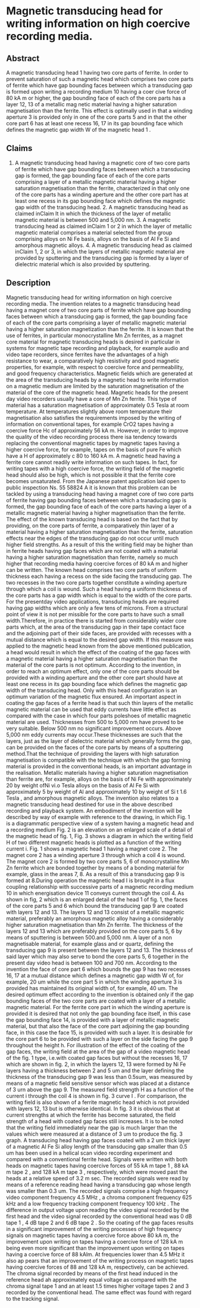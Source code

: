 # Magnetic transducing head for writing information on high coercive recording media.

## Abstract
A magnetic transducing head 1 having two core parts of ferrite. In order to prevent saturation of such a magnetic head which comprises two core parts of ferrite which have gap bounding faces between which a transducing gap is formed upon writing a recording medium 10 having a coer cive force of 80 kA m or higher, the gap bounding face of each of the core parts has a layer 12, 13 of a metallic mag netic material having a higher saturation magnetisation than the ferrite. This effect is optimally used in that a winding aperture 3 is provided only in one of the core parts 5 and in that the other core part 6 has at least one recess 16, 17 in its gap bounding face which defines the magnetic gap width W of the magnetic head 1 .

## Claims
1. A magnetic transducing head having a magnetic core of two core parts of ferrite which have gap bounding faces between which a transducing gap is formed, the gap bounding face of each of the core parts comprising a layer of a metallic magnetic material having a higher saturation magnetisation than the ferrite, characterized in that only one of the core parts has a winding aperture and the other core part has at least one recess in its gap bounding face which defines the magnetic gap width of the transducing head. 2. A magnetic transducing head as claimed inClaim It in which the thickness of the layer of metallic magnetic material is between 500 and 5,000 nm. 3. A magnetic transducing head as claimed inClaim 1 or 2 in which the layer of metallic magnetic material comprises a material selected from the group comprising alloys on Ni Fe basis, alloys on the basis of Al Fe Si and amorphous magnetic alloys. 4. A magnetic transducing head as claimed inClaim 1, 2 or 3, in which the layers of metallic magnetic material are provided by sputtering and the transducing gap is formed by a layer of dielectric material which is also provided by sputtering.

## Description
Magnetic transducing head for writing information on high coercive recording media. The invention relates to a magnetic transducing head having a magnet core of two core parts of ferrite which have gap bounding faces between which a transducing gap is formed, the gap bounding face of each of the core parts comprising a layer of metallic magnetic material having a higher saturation magnetization than the ferrite. It is known that the use of ferrites, in particular monocrystalline Mn Zn ferrites, as a magnet core material for magnetic transducing heads is desired in particular in systems for magnetic tape recording and playback, for example audio and video tape recorders, since ferrites have the advantages of a high resistance to wear, a comparatively high resistivity and good magnetic properties, for example, with respect to coercive force and permeability, and good frequency characteristics. Magnetic fields which are generated at the area of the transducing heads by a magnetic head to write information on a magnetic medium are limited by the saturation magnetisation of the material of the core of the magnetic head. Magnetic heads for the present day video recorders usually have a core of Mn Zn ferrite. This type of material has a saturation magnetisation of approximately 0.5 Tesla at room temperature. At temperatures slightly above room temperature their magnetisation also satisfies the requirements imposed by the writing of information on conventional tapes, for example CrO2 tapes having a coercive force Hc of approximately 56 kA m. However, in order to improve the quality of the video recording process there isa tendency towards replacing the conventional magnetic tapes by magnetic tapes having a higher coercive force, for example, tapes on the basis of pure Fe which have a H of approximately c 80 to 160 kA m. A magnetic head having a ferrite core cannot readily write information on such tapes. In fact, for writing tapes with a high coercive force, the writing field of the magnetic head should also be high, which is not possible it that the ferrite core becomes unsaturated. From the Japanese patent application laid open to public inspection Ns. 55 58824 A it is known that this problem can be tackled by using a transducing head having a magnet core of two core parts of ferrite having gap bounding faces between which a tranaducing gap is formed, the gap bounding face of each of the core parts having a layer of a metallic magnetic material having a higher magnetisation than the ferrite. The effect of the known transducing head is based on the fact that by providing, on the core parts of ferrite, a comparatively thin layer of a material having a higher saturation magnetisation than the ferrite, saturation effects near the edges of the transducing gap do not occur until much higher field strengths. As a result of this the writing field may be higher than in ferrite heads having gap faces which are not coated with a material having a higher saturation magnetisation than ferrite, namely so much higher that recording media having coercive forces of 80 kA m and higher can be written. The known head comprises two core parts of uniform thickness each having a recess on the side facing the transducing gap. The two recesses in the two core parts together constitute a winding aperture through which a coil is wound. Such a head having a uniform thickness of the core parts has a gap width which is equal to the width of the core parts. For the presentday video applications, transducing heads are required having gap widths which are only a few tens of microns. From a structural point of view it is not per missible for the core parts to have such a small width.Therefore, in practice there is started from considerably wider core parts which, at the area of the transducing gap in their tape contact face and the adjoining part of their side faces, are provided with recesses with a mutual distance which is equal to the desired gap width. If this measure was applied to the magnetic head known from the above mentioned publication, a head would result in which the effect of the coating of the gap faces with a magnetic material having a higher saturation magnetisation than the material of the core parts is not optimum. According to the invention, in order to reach an optimum effect, only one of the core parts should be provided with a winding aperture and the other core part should have at least one recess in its gap bounding face which defines the magnetic gap width of the transducing head. Only with this head configuration is an optimum variation of the magnetic flux ensured. An important aspect in coating the gap faces of a ferrite head is that such thin layers of the metallic magnetic material can be used that eddy currents have little effect as compared with the case in which four parts poleshoes of metallic magnetic material are used. Thicknesses from 500 to 5,000 nm have proved to be very suitable. Below 500 nm no significant improvement occurs. Above 5,000 nm eddy currents may occur.These thicknesses are such that the layers, just as the layer of dielectric material which generally forms the gap, can be provided on the faces of the core parts by means of a sputtering method.That the technique of providing the layers with high saturation magnetisation is compatible with the technique with which the gap forming material is provided in the conventional heads, is an important advantage in the realisation. Metallic materials having a higher saturation magnetisation than ferrite are, for example, alloys on the basis of Ni Fe with approximately 20 by weight ofNi vi.o Tesla alloys on the basis of Al Fe Si with approximately 5 by weight of Al and approximately 10 by weight of Si t 1.6 Tesla , and amorphous magnetic alloys. The invention also relates to a magnetic transducing head destined for use in the above described recording and playback system. An embodiment of the invention will be described by way of example with reference to the drawing, in which Fig. 1 is a diagrammatic perspective view of a system having a magnetic head and a recording medium Fig. 2 is an elevation on an enlarged scale of a detail of the magnetic head of fig. 1, Fig. 3 shows a diagram in which the writing field H of two different magnetic heads is plotted as a function of the writing current i. Fig. 1 shows a magnetic head 1 having a magnet core 2. The magnet core 2 has a winding aperture 3 through which a coil 4 is wound. The magnet core 2 is formed by two core parts 5, 6 of monocrystalline Mn Zn ferrite which are bonded together by means of a bonding material for example, glass in the areas 7, 8. As a result of this a transducing gap 9 is formed at 8.During operation the magnetic head I is brought in a flux coupling relationship with successive parts of a magnetic recording medium 10 in which energisation device 11 conveys current through the coil 4. As shown in fig, 2 which is an enlarged detail of the head 1 of fig. 1, the faces of the core parts 5 and 6 which bound the transducing gap 9 are coated with layers 12 and 13. The layers 12 and 13 consist of a metallic magnetic material, preferably an amorphous magnetic alloy having a considerably higher saturation magnetisation than Mn Zn ferrite. The thickness of the layers 12 and 13 which are preferably provided on the core parts 5, 6 by means of sputtering is between 500.and 5,000 nm. A layer of a non magnetisable material, for example glass and or quartz, defining the transducing gap 9 is present between the layers 12 and 13. The thickness of said layer which may also serve to bond the core parts 5, 6 together in the present day video head is between 100 and 700 nm. According to the invention the face of core part 6 which bounds the gap 9 has two recesses 16, 17 at a mutual distance which defines a magnetic gap width W of, for example, 20 um while the core part 5 in which the winding aperture 3 is provided has maintained its original width of, for example, 40 um. The desired optimum effect according to the invention is obtained only if the gap bounding faces of the two core parts are coated with a layer of a metallic magnetic material. For the ferrite core part in which the winding aperture is provided it is desired that not only the gap bounding face itself, in this case the gap bounding face 14, is provided with a layer of metallic magnetic material, but that also the face of the core part adjoining the gap bounding face, in this case the face 15, is provided with such a layer. It is desirable for the core part 6 to be provided with such a layer on the side facing the gap 9 throughout the height h. For illustration of the effect of the coating of the gap faces, the writing field at the area of the gap of a video magnetic head of the fig. 1 type, i.e.with coated gap faces but without the recesses 16, 17 which are shown in fig. 2, in which the layers 12, 13 were formed by Ni Fe layers having a thickness between 2 and 5 um and the layer defining the thickness of the transducing gap 9 was less than 0.5sum, was measured by means of a magnetic field sensitive sensor which was placed at a distance of 3 urn above the gap 9. The measured field strength H as a function of the current i through the coil 4 is shown in fig. 3 curve I . For comparison, the writing field is also shown of a ferrite magnetic head which is not provided with layers 12, 13 but is otherwise identical. In fig. 3 it is obvious that at current strengths at which the ferrite has become saturated, the field strength of a head with coated gap faces still increases. It is to be noted that the writing field immediately near the gap is much larger than the values which were measured at a distance of 3 um to produce the fig. 3 graph. A transducing head having gap faces coated with a 2 um thick layer of a magnetic Al Fe Si alloy length of the transducing gap smaller than 0.5 um has been used in a helical scan video recording experiment and compared with a conventional ferrite head. Signals were written with both heads on magnetic tapes having coercive forces of 55 kA m tape 1 , 88 kA m tape 2 , and 128 kA m tape 3 , respectively, which were moved past the heads at a relative speed of 3.2 m sec. The recorded signals were read by means of a reference reading head having a transducing gap whose length was smaller than 0.3 um. The recorded signals comprise a high frequency video component frequency 4.5 MHz , a chroma component frequency 625 kHz and a low frequency tracking component frequency 100 kHz . The difference in output voltage upon reading the video signal recorded by the first head and the video signal recorded by the conventional head was 0 dB tape 1 , 4 dB tape 2 and 6 dB tape 2 . So the coating of the gap faces results in a significant improvement of the writing processes of high frequency signals on magnetic tapes having a coercive force above 80 kA m, the improvement upon writing on tapes having a coercive force of 128 kA m being even more significant than the improvement upon writing on tapes having a coercive force of 88 kAlm. At frequencies lower than 4.5 MHz it also ap pears that an improvement of the writing process on magnetic tapes having coercive forces of 88 and 128 kA m, respectively, can be achieved. The chroma signal recorded by means of the first head induced in the reference head ah approximately equal voltage as compared with the chroma signal tape 1 and an at least 1.5 times higher voltage tapes 2 and 3 recorded by the conventional head. The same effect was found with regard to the tracking signal.